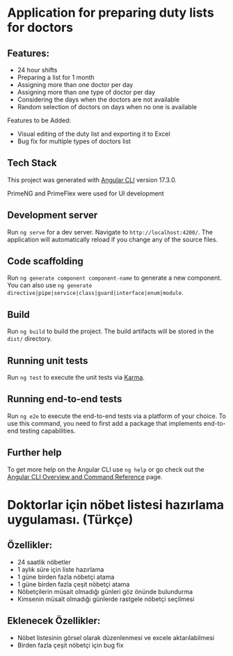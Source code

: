 # Application for preparing duty lists for doctors

## Features:
- 24 hour shifts
- Preparing a list for 1 month
- Assigning more than one doctor per day
- Assigning more than one type of doctor per day
- Considering the days when the doctors are not available
- Random selection of doctors on days when no one is available

Features to be Added:
- Visual editing of the duty list and exporting it to Excel
- Bug fix for multiple types of doctors list 

## Tech Stack

This project was generated with [Angular CLI](https://github.com/angular/angular-cli) version 17.3.0.

PrimeNG and PrimeFlex were used for UI development

## Development server

Run `ng serve` for a dev server. Navigate to `http://localhost:4200/`. The application will automatically reload if you change any of the source files.

## Code scaffolding

Run `ng generate component component-name` to generate a new component. You can also use `ng generate directive|pipe|service|class|guard|interface|enum|module`.

## Build

Run `ng build` to build the project. The build artifacts will be stored in the `dist/` directory.

## Running unit tests

Run `ng test` to execute the unit tests via [Karma](https://karma-runner.github.io).

## Running end-to-end tests

Run `ng e2e` to execute the end-to-end tests via a platform of your choice. To use this command, you need to first add a package that implements end-to-end testing capabilities.

## Further help

To get more help on the Angular CLI use `ng help` or go check out the [Angular CLI Overview and Command Reference](https://angular.io/cli) page.


# Doktorlar için nöbet listesi hazırlama uygulaması. (Türkçe)

## Özellikler:
- 24 saatlik nöbetler
- 1 aylık süre için liste hazırlama
- 1 güne birden fazla nöbetçi atama
- 1 güne birden fazla çeşit nöbetçi atama
- Nöbetçilerin müsait olmadığı günleri göz önünde bulundurma
- Kimsenin müsait olmadığı günlerde rastgele nöbetçi seçilmesi

## Eklenecek Özellikler:
- Nöbet listesinin görsel olarak düzenlenmesi ve excele aktarılabilmesi
- Birden fazla çeşit nöbetçi için bug fix
